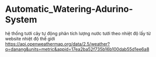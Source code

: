 # Automatic_Watering-Adurino-System
hệ thống tưới cây tự động phân tích lượng nước tưới theo nhiệt độ lấy từ website nhiệt độ thế giới
<br>
https://api.openweathermap.org/data/2.5/weather?q=danang&units=metric&appid=17ea2ba52f735b16b100dab55d1ee6a8

